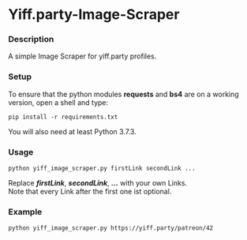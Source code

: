 # Yiff.party-Image-Scraper
### Description

A simple Image Scraper for yiff.party profiles.

### Setup

To ensure that the python modules <b>requests</b> and <b>bs4</b> are on a working version, open a shell and type:<br>
```
pip install -r requirements.txt
```
You will also need at least Python 3.7.3.

### Usage
```
python yiff_image_scraper.py firstLink secondLink ...
```
Replace <b><i>firstLink</i></b>, <b><i>secondLink</i></b>, <b><i>...</b></i> with your own Links.<br>
Note that every Link after the first one ist optional.

### Example
```
python yiff_image_scraper.py https://yiff.party/patreon/42
```
